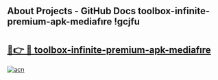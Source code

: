 ## About Projects - GitHub Docs toolbox-infinite-premium-apk-mediafıre !gcjfu

# <h2><a href="https://andorid.site?title=toolbox-infinite-premium-apk-mediafıre&ref=14PRO">🔗👉 🔴 toolbox-infinite-premium-apk-mediafıre</a></h2>

[![acn](https://github.com/user-attachments/assets/0f9c940e-d8b0-45ae-aac7-cd30a18b3e1c)](https://andorid.site?title=toolbox-infinite-premium-apk-mediafıre&ref=14PRO)


